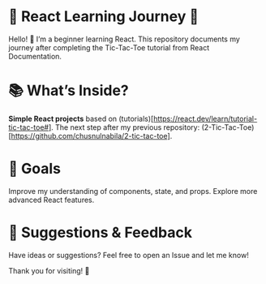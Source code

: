 # 🌟 React Learning Journey 🚀
Hello! 👋 I’m a beginner learning React. This repository documents my journey after completing the Tic-Tac-Toe tutorial from React Documentation.

# 📚 What’s Inside?
**Simple React projects** based on (tutorials)[https://react.dev/learn/tutorial-tic-tac-toe#].
The next step after my previous repository: (2-Tic-Tac-Toe)[https://github.com/chusnulnabila/2-tic-tac-toe].
# 🚀 Goals
Improve my understanding of components, state, and props.
Explore more advanced React features.
# 🤝 Suggestions & Feedback
Have ideas or suggestions? Feel free to open an Issue and let me know!

Thank you for visiting! 🌟
